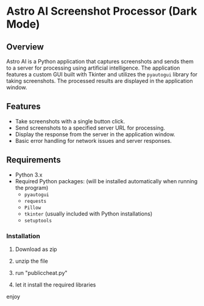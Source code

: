 # Astro AI Screenshot Processor (Dark Mode)

## Overview

Astro AI is a Python application that captures screenshots and sends them to a server for processing using artificial intelligence. The application features a custom GUI built with Tkinter and utilizes the `pyautogui` library for taking screenshots. The processed results are displayed in the application window.

## Features

- Take screenshots with a single button click.
- Send screenshots to a specified server URL for processing.
- Display the response from the server in the application window.
- Basic error handling for network issues and server responses.

## Requirements

- Python 3.x
- Required Python packages: (will be installed automatically when running the program)
  - `pyautogui`
  - `requests`
  - `Pillow`
  - `tkinter` (usually included with Python installations)
  - `setuptools`

### Installation

1. Download as zip

2. unzip the file

3. run "publiccheat.py"

4. let it install the required libraries

enjoy

